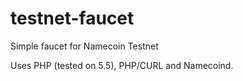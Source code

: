 testnet-faucet
==============

Simple faucet for Namecoin Testnet

Uses PHP (tested on 5.5), PHP/CURL and Namecoind.
